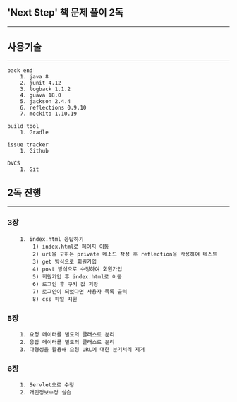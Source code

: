 ## 'Next Step' 책 문제 풀이 2독
----

## 사용기술
----
```
back end
	1. java 8
	2. junit 4.12
	3. logback 1.1.2
	4. guava 18.0
	5. jackson 2.4.4
	6. reflections 0.9.10
	7. mockito 1.10.19
```
```
build tool
	1. Gradle
```
```
issue tracker
	1. Github
```
```
DVCS
	1. Git
```

## 2독 진행
----

### 3장
```
	1. index.html 응답하기
		1) index.html로 페이지 이동
		2) url을 구하는 private 메소드 작성 후 reflection을 사용하여 테스트
		3) get 방식으로 회원가입
		4) post 방식으로 수정하여 회원가입
		5) 회원가입 후 index.html로 이동
		6) 로그인 후 쿠키 값 저장
		7) 로그인이 되었다면 사용자 목록 출력
		8) css 파일 지원
```

### 5장
```
	1. 요청 데이터를 별도의 클래스로 분리
	2. 응답 데이터를 별도의 클래스로 분리
	3. 다형성을 활용해 요청 URL에 대한 분기처리 제거
```

### 6장
```
	1. Servlet으로 수정
	2. 개인정보수정 실습
```